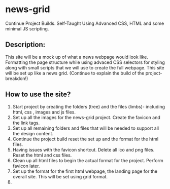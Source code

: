 # news-grid
Continue Project Builds. Self-Taught Using Advanced CSS, HTML and some minimal JS scripting. 


## Description:
This site will be a mock up of what a news webpage would look like. Formatting the page structure while using advaced CSS selectors for styling along with small scripts that we will use to create the full webpage. This site will be set up like a news grid. (Continue to explain the build of the project- breakdon!)

## How to use the site?

1. Start project by creating the folders (tree) and the files (limbs)- including html, css , images and js files.
2. Set up all the images for the news-grid project. Create the favicon and the link tags. 
3. Set up all remaining folders and files that will be needed to support all the design content.
4. Continue the project build reset the set up and the format for the html files.
5. Having issues with the favicon shortcut. Delete all ico and png files. Reset the html and css files.
6. Clean up all html files to begin the actual format for the project. Perform favicon later.
7. Set up the format for the first html webpage, the landing page for the overall site. This will be set using grid format.
8. 